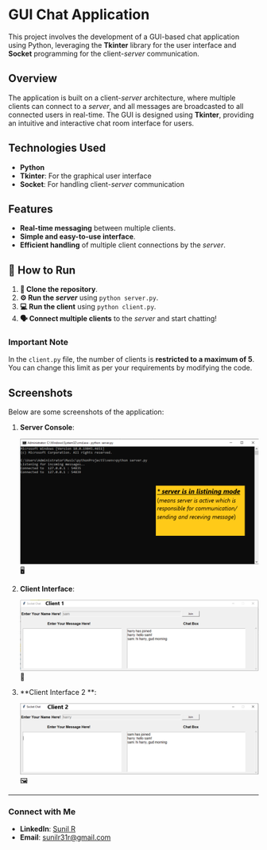 # GUI Chat Application

This project involves the development of a GUI-based chat application using Python, leveraging the **Tkinter** library for the user interface and **Socket** programming for the client-_server_ communication.

## Overview

The application is built on a client-_server_ architecture, where multiple clients can connect to a _server_, and all messages are broadcasted to all connected users in real-time. The GUI is designed using **Tkinter**, providing an intuitive and interactive chat room interface for users.

## Technologies Used

- **Python**
- **Tkinter**: For the graphical user interface
- **Socket**: For handling client-_server_ communication

## Features

- **Real-time messaging** between multiple clients.
- **Simple and easy-to-use interface**.
- **Efficient handling** of multiple client connections by the _server_.

## 🚀 How to Run

1. **🔄 Clone the repository**.
2. **⚙️ Run the _server_** using `python server.py`.
3. **💻 Run the client** using `python client.py`.
4. **🗣️ Connect multiple clients** to the _server_ and start chatting!


### Important Note

In the `client.py` file, the number of clients is **restricted to a maximum of 5**. You can change this limit as per your requirements by modifying the code.

## Screenshots

Below are some screenshots of the application:

1. **Server Console**:

   ![Server Console](images/server.png) 🖥️

2. **Client Interface**:

   ![Client Interface](https://github.com/SunilRavi7/GUI_Chat_Application/blob/main/images/client%201.png) 💬

3. **Client Interface 2 **:

   ![Client Interface 2](https://github.com/SunilRavi7/GUI_Chat_Application/blob/main/images/client%202.png) 🖼️

---

### Connect with Me

- **LinkedIn**: [Sunil R](your-linkedin-profile-url)
- **Email**: sunilr31r@gmail.com

